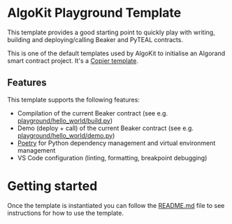 # AlgoKit Playground Template

This template provides a good starting point to quickly play with writing, building and deploying/calling Beaker and PyTEAL contracts.

This is one of the default templates used by AlgoKit to initialise an Algorand smart contract project. It's a [Copier template](https://copier.readthedocs.io/en/stable/).

## Features

This template supports the following features:

* Compilation of the current Beaker contract (see e.g. [playground/hello_world/build.py](./playground/hello_world/build.py))
* Demo (deploy + call) of the current Beaker contract (see e.g. [playground/hello_world/demo.py](./playground/hello_world/demo.py))
* [Poetry](https://python-poetry.org/) for Python dependency management and virtual environment management
* VS Code configuration (linting, formatting, breakpoint debugging)


# Getting started

Once the template is instantiated you can follow the [README.md](template_content/README.md.jinja) file to see instructions for how to use the template.
